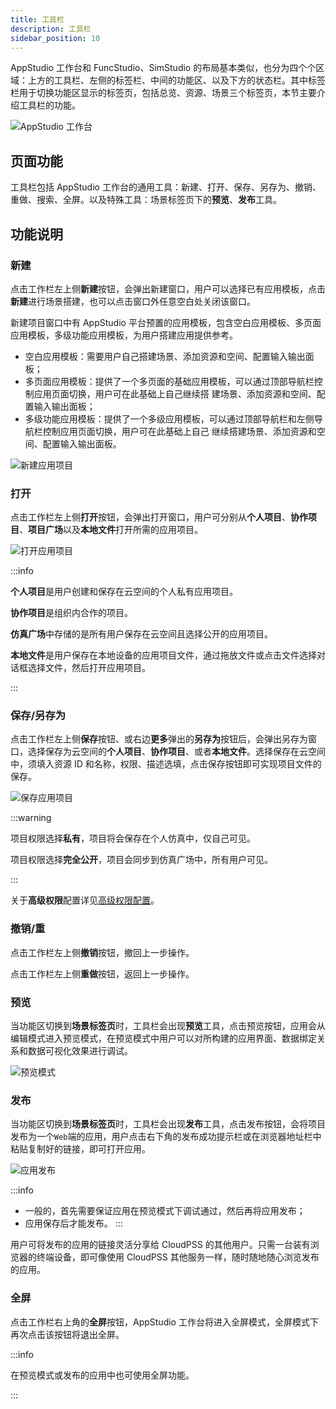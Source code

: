```yaml
---
title: 工具栏
description: 工具栏
sidebar_position: 10
---
```


AppStudio 工作台和 FuncStudio、SimStudio 的布局基本类似，也分为四个个区域：上方的工具栏、左侧的标签栏、中间的功能区、以及下方的状态栏。其中标签栏用于切换功能区显示的标签页，包括总览、资源、场景三个标签页，本节主要介绍工具栏的功能。

![AppStudio 工作台](./1.png)

## 页面功能

工具栏包括 AppStudio 工作台的通用工具：新建、打开、保存、另存为、撤销、重做、搜索、全屏。以及特殊工具：场景标签页下的**预览**、**发布**工具。

## 功能说明

### 新建

点击工作栏左上侧**新建**按钮，会弹出新建窗口，用户可以选择已有应用模板，点击**新建**进行场景搭建，也可以点击窗口外任意空白处关闭该窗口。

新建项目窗口中有 AppStudio 平台预置的应用模板，包含空白应用模板、多页面应用模板，多级功能应用模板，为用户搭建应用提供参考。

- 空白应用模板：需要用户自己搭建场景、添加资源和空间、配置输入输出面板；
- 多页面应用模板：提供了一个多页面的基础应用模板，可以通过顶部导航栏控制应用页面切换，用户可在此基础上自己继续搭
  建场景、添加资源和空间、配置输入输出面板；
- 多级功能应用模板：提供了一个多级应用模板，可以通过顶部导航栏和左侧导航栏控制应用页面切换，用户可在此基础上自己
  继续搭建场景、添加资源和空间、配置输入输出面板。

![新建应用项目](./2.png)

### 打开

点击工作栏左上侧**打开**按钮，会弹出打开窗口，用户可分别从**个人项目**、**协作项目**、**项目广场**以及**本地文件**打开所需的应用项目。

![打开应用项目](./3.png)

:::info

**个人项目**是用户创建和保存在云空间的个人私有应用项目。

**协作项目**是组织内合作的项目。

**仿真广场**中存储的是所有用户保存在云空间且选择公开的应用项目。

**本地文件**是用户保存在本地设备的应用项目文件，通过拖放文件或点击文件选择对话框选择文件，然后打开应用项目。

:::

### 保存/另存为

点击工作栏左上侧**保存**按钮、或右边**更多**弹出的**另存为**按钮后，会弹出另存为窗口，选择保存为云空间的**个人项目**、**协作项目**、或者**本地文件**。选择保存在云空间中，须填入资源 ID 和名称，权限、描述选填，点击保存按钮即可实现项目文件的保存。

![保存应用项目](./4.png)

:::warning

项目权限选择**私有**，项目将会保存在个人仿真中，仅自己可见。

项目权限选择**完全公开**，项目会同步到仿真广场中，所有用户可见。

:::

关于**高级权限**配置详见[高级权限配置](../../center/index.md)。

### 撤销/重

点击工作栏左上侧**撤销**按钮，撤回上一步操作。

点击工作栏左上侧**重做**按钮，返回上一步操作。

### 预览

当功能区切换到**场景标签页**时，工具栏会出现**预览**工具，点击预览按钮，应用会从编辑模式进入预览模式，在预览模式中用户可以对所构建的应用界面、数据绑定关系和数据可视化效果进行调试。

![预览模式](./5.png)

### 发布

当功能区切换到**场景标签页**时，工具栏会出现**发布**工具，点击发布按钮，会将项目发布为一个`Web`端的应用，用户点击右下角的发布成功提示栏或在浏览器地址栏中粘贴复制好的链接，即可打开应用。

![应用发布](./6.png)

:::info
- 一般的，首先需要保证应用在预览模式下调试通过，然后再将应用发布；
- 应用保存后才能发布。
:::

用户可将发布的应用的链接灵活分享给 CloudPSS 的其他用户。只需一台装有浏览器的终端设备，即可像使用 CloudPSS 其他服务一样，随时随地随心浏览发布的应用。

### 全屏

点击工作栏右上角的**全屏**按钮，AppStudio 工作台将进入全屏模式，全屏模式下再次点击该按钮将退出全屏。

:::info

在预览模式或发布的应用中也可使用全屏功能。

:::

